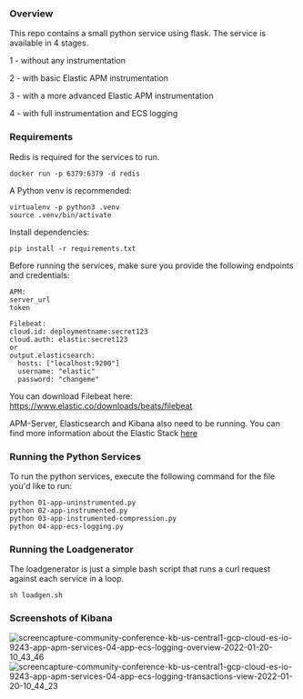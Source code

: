 ### Overview

This repo contains a small python service using flask. The service is available in 4 stages. 

1 - without any instrumentation

2 - with basic Elastic APM instrumentation

3 - with a more advanced Elastic APM instrumentation

4 - with full instrumentation and ECS logging

### Requirements
Redis is required for the services to run.

```
docker run -p 6379:6379 -d redis
```


A Python venv is recommended:
```
virtualenv -p python3 .venv
source .venv/bin/activate
```

Install dependencies:
```
pip install -r requirements.txt
```

Before running the services, make sure you provide the following endpoints and credentials:
```
APM:
server_url
token

Filebeat: 
cloud.id: deploymentname:secret123
cloud.auth: elastic:secret123
or 
output.elasticsearch:
  hosts: ["localhost:9200"]
  username: "elastic"
  password: "changeme"
```

You can download Filebeat here: https://www.elastic.co/downloads/beats/filebeat

APM-Server, Elasticsearch and Kibana also need to be running. You can find more information about the Elastic Stack [here](https://www.elastic.co/elastic-stack/)

### Running the Python Services
To run the python services, execute the following command for the file you'd like to run:
```
python 01-app-uninstrumented.py
python 02-app-instrumented.py
python 03-app-instrumented-compression.py
python 04-app-ecs-logging.py
```

### Running the Loadgenerator
The loadgenerator is just a simple bash script that runs a curl request against each service in a loop. 

```
sh loadgen.sh
```


### Screenshots of Kibana

![screencapture-community-conference-kb-us-central1-gcp-cloud-es-io-9243-app-apm-services-04-app-ecs-logging-overview-2022-01-20-10_43_46](https://user-images.githubusercontent.com/11661400/150313736-05bf3ddf-1b82-40e8-94d0-948f04a75ecb.png)
![screencapture-community-conference-kb-us-central1-gcp-cloud-es-io-9243-app-apm-services-04-app-ecs-logging-transactions-view-2022-01-20-10_44_23](https://user-images.githubusercontent.com/11661400/150313846-bff9ae02-4d6c-4ef9-844e-ff1aa265a727.png)

